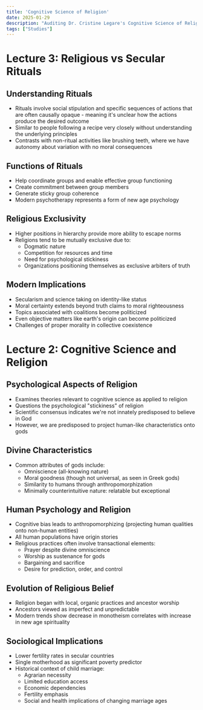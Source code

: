 ```yaml
---
title: 'Cognitive Science of Religion'
date: 2025-01-29
description: "Auditing Dr. Cristine Legare's Cognitive Science of Religion course at UT Austin"
tags: ["Studies"]
---
```


# Lecture 3: Religious vs Secular Rituals

## Understanding Rituals 
- Rituals involve social stipulation and specific sequences of actions that are often causally opaque - meaning it's unclear how the actions produce the desired outcome
- Similar to people following a recipe very closely without understanding the underlying principles
- Contrasts with non-ritual activities like brushing teeth, where we have autonomy about variation with no moral consequences

## Functions of Rituals
- Help coordinate groups and enable effective group functioning
- Create commitment between group members
- Generate sticky group coherence
- Modern psychotherapy represents a form of new age psychology

## Religious Exclusivity
- Higher positions in hierarchy provide more ability to escape norms
- Religions tend to be mutually exclusive due to:
  - Dogmatic nature
  - Competition for resources and time
  - Need for psychological stickiness
  - Organizations positioning themselves as exclusive arbiters of truth

## Modern Implications
- Secularism and science taking on identity-like status
- Moral certainty extends beyond truth claims to moral righteousness
- Topics associated with coalitions become politicized
- Even objective matters like earth's origin can become politicized
- Challenges of proper morality in collective coexistence

# Lecture 2: Cognitive Science and Religion

## Psychological Aspects of Religion
- Examines theories relevant to cognitive science as applied to religion
- Questions the psychological "stickiness" of religion
- Scientific consensus indicates we're not innately predisposed to believe in God
- However, we are predisposed to project human-like characteristics onto gods

## Divine Characteristics
- Common attributes of gods include:
  - Omniscience (all-knowing nature)
  - Moral goodness (though not universal, as seen in Greek gods)
  - Similarity to humans through anthropomorphization
  - Minimally counterintuitive nature: relatable but exceptional

## Human Psychology and Religion
- Cognitive bias leads to anthropomorphizing (projecting human qualities onto non-human entities)
- All human populations have origin stories
- Religious practices often involve transactional elements:
  - Prayer despite divine omniscience
  - Worship as sustenance for gods
  - Bargaining and sacrifice
  - Desire for prediction, order, and control

## Evolution of Religious Belief
- Religion began with local, organic practices and ancestor worship
- Ancestors viewed as imperfect and unpredictable
- Modern trends show decrease in monotheism correlates with increase in new age spirituality

## Sociological Implications
- Lower fertility rates in secular countries
- Single motherhood as significant poverty predictor
- Historical context of child marriage:
  - Agrarian necessity
  - Limited education access
  - Economic dependencies
  - Fertility emphasis
  - Social and health implications of changing marriage ages